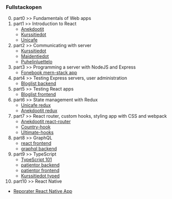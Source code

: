 ### Fullstackopen
0.  part0 >> Fundamentals of Web apps
1.  part1 >> Introduction to React
    * [Anekdootit](https://github.com/jaakkohurtta/fullstackopen/tree/main/osa1/anekdootit)
    * [Kurssitiedot](https://github.com/jaakkohurtta/fullstackopen/tree/main/osa1/kurssitiedot)
    * [Unicafe](https://github.com/jaakkohurtta/fullstackopen/tree/main/osa1/unicafe)
2.  part2 >> Communicating with server
    * [Kurssitiedot](https://github.com/jaakkohurtta/fullstackopen/tree/main/osa2/kurssitiedot)
    * [Maidentiedot](https://github.com/jaakkohurtta/fullstackopen/tree/main/osa2/maidentiedot)
    * [Puhelinluettelo](https://github.com/jaakkohurtta/fullstackopen/tree/main/osa2/puhelinluettelo)
3. part3 >> Programming a server with NodeJS and Express
    * [Fonebook mern-stack app](https://github.com/jaakkohurtta/mern-fonebook)
4. part4 >> Testing Express servers, user administration
    * [Bloglist backend](https://github.com/jaakkohurtta/mern-bloglist)
5. part5 >> Testing React apps
    * [Bloglist frontend](https://github.com/jaakkohurtta/fullstackopen/tree/main/osa5/bloglist-frontend)
6. part6 >> State management with Redux
   * [Unicafe redux](https://github.com/jaakkohurtta/fullstackopen/tree/main/osa6/unicafe-redux)
   * [Anekdootit redux](https://github.com/jaakkohurtta/fullstackopen/tree/main/osa6/anecdotes-redux)
7. part7 >> React router, custom hooks, styling app with CSS and webpack
   * [Anekdootit react-router](https://github.com/jaakkohurtta/fullstackopen/tree/main/osa7/anecdotes-routed)
   * [Country-hook](https://github.com/jaakkohurtta/fullstackopen/tree/main/osa7/country-hook)
   * [Ultimate-hooks](https://github.com/jaakkohurtta/fullstackopen/tree/main/osa7/ultimate-hooks)
8. part8 >> GraphQL
   * [react frontend](https://github.com/jaakkohurtta/fullstackopen/tree/main/osa8/library-frontend)
   * [graphql backend](https://github.com/jaakkohurtta/fullstackopen/tree/main/osa8/library-backend)
9. part9 >> TypeScript
   * [TypeScript 101](https://github.com/jaakkohurtta/fullstackopen/tree/main/osa9/typescript101)
   * [patientor backend](https://github.com/jaakkohurtta/fullstackopen/tree/main/osa9/patientor-backend)
   * [patientor frontend](https://github.com/jaakkohurtta/fullstackopen/tree/main/osa9/patientor-frontend)
   * [Kurssitiedot typed](https://github.com/jaakkohurtta/fullstackopen/tree/main/osa9/kurssitiedot-typed)
10. part10 >> React Native
   * [Reporater React Native App](https://github.com/jaakkohurtta/reporater-app)
